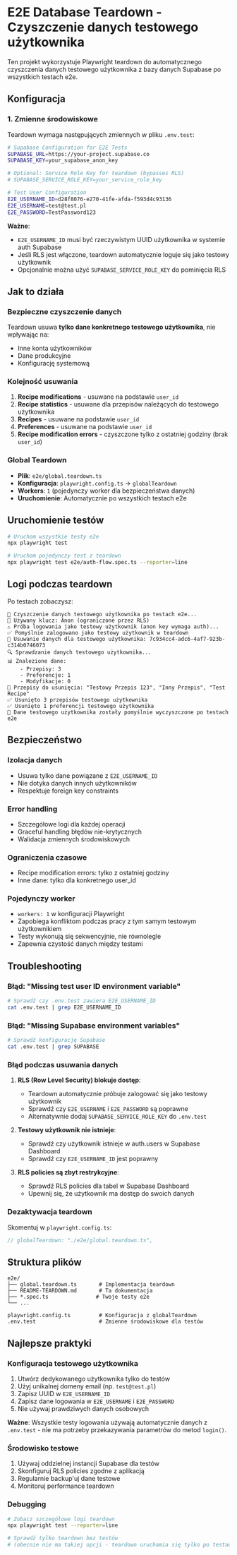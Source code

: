 # E2E Database Teardown - Czyszczenie danych testowego użytkownika

Ten projekt wykorzystuje Playwright teardown do automatycznego czyszczenia danych testowego użytkownika z bazy danych Supabase po wszystkich testach e2e.

## Konfiguracja

### 1. Zmienne środowiskowe

Teardown wymaga następujących zmiennych w pliku `.env.test`:

```bash
# Supabase Configuration for E2E Tests
SUPABASE_URL=https://your-project.supabase.co
SUPABASE_KEY=your_supabase_anon_key

# Optional: Service Role Key for teardown (bypasses RLS)
# SUPABASE_SERVICE_ROLE_KEY=your_service_role_key

# Test User Configuration
E2E_USERNAME_ID=d28f8076-e270-41fe-afda-f593d4c93136
E2E_USERNAME=test@test.pl
E2E_PASSWORD=TestPassword123
```

**Ważne**: 
- `E2E_USERNAME_ID` musi być rzeczywistym UUID użytkownika w systemie auth Supabase
- Jeśli RLS jest włączone, teardown automatycznie loguje się jako testowy użytkownik
- Opcjonalnie można użyć `SUPABASE_SERVICE_ROLE_KEY` do pominięcia RLS

## Jak to działa

### Bezpieczne czyszczenie danych

Teardown usuwa **tylko dane konkretnego testowego użytkownika**, nie wpływając na:
- Inne konta użytkowników
- Dane produkcyjne
- Konfigurację systemową

### Kolejność usuwania

1. **Recipe modifications** - usuwane na podstawie `user_id`
2. **Recipe statistics** - usuwane dla przepisów należących do testowego użytkownika
3. **Recipes** - usuwane na podstawie `user_id`
4. **Preferences** - usuwane na podstawie `user_id`
5. **Recipe modification errors** - czyszczone tylko z ostatniej godziny (brak `user_id`)

### Global Teardown

- **Plik**: `e2e/global.teardown.ts`
- **Konfiguracja**: `playwright.config.ts` → `globalTeardown`
- **Workers**: `1` (pojedynczy worker dla bezpieczeństwa danych)
- **Uruchomienie**: Automatycznie po wszystkich testach e2e

## Uruchomienie testów

```bash
# Uruchom wszystkie testy e2e
npx playwright test

# Uruchom pojedynczy test z teardown
npx playwright test e2e/auth-flow.spec.ts --reporter=line
```

## Logi podczas teardown

Po testach zobaczysz:

```
🧹 Czyszczenie danych testowego użytkownika po testach e2e...
🔑 Używany klucz: Anon (ograniczone przez RLS)
⚠️ Próba logowania jako testowy użytkownik (anon key wymaga auth)...
✅ Pomyślnie zalogowano jako testowy użytkownik w teardown
🎯 Usuwanie danych dla testowego użytkownika: 7c934cc4-adc6-4af7-923b-c314b0746073
🔍 Sprawdzanie danych testowego użytkownika...
📊 Znalezione dane:
    - Przepisy: 3
    - Preferencje: 1
    - Modyfikacje: 0
📝 Przepisy do usunięcia: "Testowy Przepis 123", "Inny Przepis", "Test Recipe"
✅ Usunięto 3 przepisów testowego użytkownika
✅ Usunięto 1 preferencji testowego użytkownika
🎉 Dane testowego użytkownika zostały pomyślnie wyczyszczone po testach e2e
```

## Bezpieczeństwo

### Izolacja danych
- Usuwa tylko dane powiązane z `E2E_USERNAME_ID`
- Nie dotyka danych innych użytkowników
- Respektuje foreign key constraints

### Error handling
- Szczegółowe logi dla każdej operacji
- Graceful handling błędów nie-krytycznych
- Walidacja zmiennych środowiskowych

### Ograniczenia czasowe
- Recipe modification errors: tylko z ostatniej godziny
- Inne dane: tylko dla konkretnego user_id

### Pojedynczy worker
- `workers: 1` w konfiguracji Playwright
- Zapobiega konfliktom podczas pracy z tym samym testowym użytkownikiem
- Testy wykonują się sekwencyjnie, nie równolegle
- Zapewnia czystość danych między testami

## Troubleshooting

### Błąd: "Missing test user ID environment variable"

```bash
# Sprawdź czy .env.test zawiera E2E_USERNAME_ID
cat .env.test | grep E2E_USERNAME_ID
```

### Błąd: "Missing Supabase environment variables"

```bash
# Sprawdź konfigurację Supabase
cat .env.test | grep SUPABASE
```

### Błąd podczas usuwania danych

1. **RLS (Row Level Security) blokuje dostęp**:
   - Teardown automatycznie próbuje zalogować się jako testowy użytkownik
   - Sprawdź czy `E2E_USERNAME` i `E2E_PASSWORD` są poprawne
   - Alternatywnie dodaj `SUPABASE_SERVICE_ROLE_KEY` do `.env.test`

2. **Testowy użytkownik nie istnieje**:
   - Sprawdź czy użytkownik istnieje w auth.users w Supabase Dashboard
   - Sprawdź czy `E2E_USERNAME_ID` jest poprawny

3. **RLS policies są zbyt restrykcyjne**:
   - Sprawdź RLS policies dla tabel w Supabase Dashboard
   - Upewnij się, że użytkownik ma dostęp do swoich danych

### Dezaktywacja teardown

Skomentuj w `playwright.config.ts`:

```typescript
// globalTeardown: "./e2e/global.teardown.ts",
```

## Struktura plików

```
e2e/
├── global.teardown.ts       # Implementacja teardown
├── README-TEARDOWN.md       # Ta dokumentacja  
├── *.spec.ts               # Twoje testy e2e
└── ...

playwright.config.ts         # Konfiguracja z globalTeardown
.env.test                    # Zmienne środowiskowe dla testów
```

## Najlepsze praktyki

### Konfiguracja testowego użytkownika

1. Utwórz dedykowanego użytkownika tylko do testów
2. Użyj unikalnej domeny email (np. `test@test.pl`)
3. Zapisz UUID w `E2E_USERNAME_ID`
4. Zapisz dane logowania w `E2E_USERNAME` i `E2E_PASSWORD`
5. Nie używaj prawdziwych danych osobowych

**Ważne**: Wszystkie testy logowania używają automatycznie danych z `.env.test` - nie ma potrzeby przekazywania parametrów do metod `login()`.

### Środowisko testowe

1. Używaj oddzielnej instancji Supabase dla testów
2. Skonfiguruj RLS policies zgodne z aplikacją
3. Regularnie backup'uj dane testowe
4. Monitoruj performance teardown

### Debugging

```bash
# Zobacz szczegółowe logi teardown
npx playwright test --reporter=line

# Sprawdź tylko teardown bez testów  
# (obecnie nie ma takiej opcji - teardown uruchamia się tylko po testach)
``` 